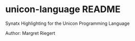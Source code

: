 # unicon-language README

Synatx Highlighting for the Unicon Programming Language

Author: Margret Riegert
